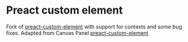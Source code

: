 # Preact custom element

Fork of [preact-custom-element](https://github.com/preactjs/preact-custom-element) with support for contexts and
some bug fixes. Adapted from Canvas Panel [preact-custom-element](https://github.com/digirati-co-uk/iiif-canvas-panel/tree/main/packages/canvas-panel/src/library)
